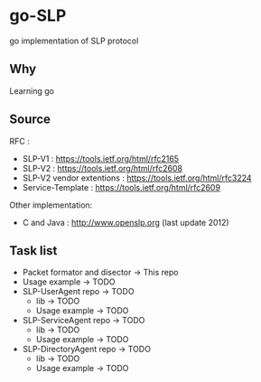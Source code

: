 # go-SLP

go implementation of SLP protocol

## Why
Learning go

## Source
RFC :
 - SLP-V1 : https://tools.ietf.org/html/rfc2165
 - SLP-V2 : https://tools.ietf.org/html/rfc2608
 - SLP-V2 vendor extentions : https://tools.ietf.org/html/rfc3224
 - Service-Template : https://tools.ietf.org/html/rfc2609

Other implementation:
 - C and Java : http://www.openslp.org (last update 2012)

## Task list
 - Packet formator and disector -> This repo
 - Usage example -> TODO
 - SLP-UserAgent repo -> TODO
    - lib -> TODO
    - Usage example -> TODO
 - SLP-ServiceAgent repo -> TODO
    - lib -> TODO
    - Usage example -> TODO
 - SLP-DirectoryAgent repo -> TODO
    - lib -> TODO
    - Usage example -> TODO
